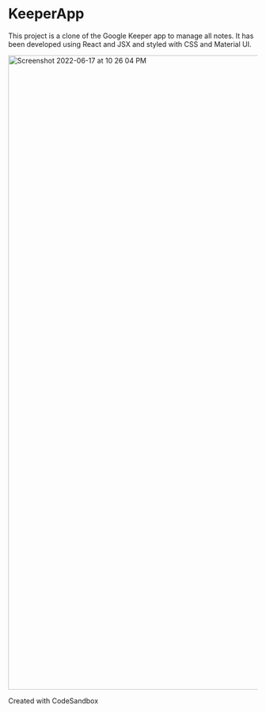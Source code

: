 # KeeperApp

This project is a clone of the Google Keeper app to manage all notes. It has been developed using React and JSX and styled with CSS and Material UI.


<img width="1280" alt="Screenshot 2022-06-17 at 10 26 04 PM" src="https://user-images.githubusercontent.com/107430204/174343613-2b466b4b-7142-4d99-901a-8ba7fcf63461.png">


Created with CodeSandbox
